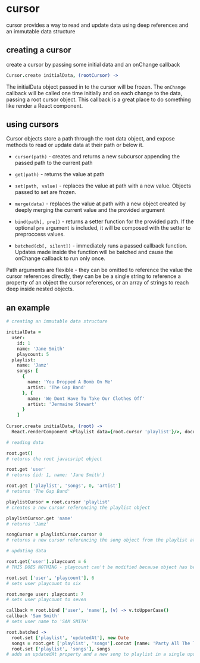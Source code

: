 cursor
======

cursor provides a way to read and update data using deep references and an immutable data structure


creating a cursor
-----------------

create a cursor by passing some initial data and an onChange callback

```coffeescript
Cursor.create initialData, (rootCursor) ->
```

The initialData object passed in to the cursor will be frozen.  The `onChange` callback will be called one time initially and on each change to the data, passing a root cursor object.  This callback is a great place to do something like render a React component.


using cursors
-------------

Cursor objects store a path through the root data object, and expose methods to read or update data at
their path or below it.

- `cursor(path)` - creates and returns a new subcursor appending the passed path to the current path

- `get(path)` - returns the value at path

- `set(path, value)` - replaces the value at path with a new value.  Objects passed to set are frozen.

- `merge(data)` - replaces the value at path with a new object created by deeply merging the current value and the provided argument

- `bind(path[, pre])` - returns a setter function for the provided path.  If the optional `pre` argument is included, it will be composed with the setter to preproccess values.

- `batched(cb[, silent])` - immediately runs a passed callback function.  Updates made inside the function will be batched and cause the onChange callback to run only once.

Path arguments are flexible - they can be omitted to reference the value the cursor references directly,
they can be be a single string to reference a property of an object the cursor references, or an array of
strings to reach deep inside nested objects.


an example
----------


```coffeescript
# creating an immutable data structure

initialData =
  user:
    id: 1
    name: 'Jane Smith'
    playcount: 5
  playlist:
    name: 'Jamz'
    songs: [
      {
        name: 'You Dropped A Bomb On Me'
        artist: 'The Gap Band'
      }, {
        name: 'We Dont Have To Take Our Clothes Off'
        artist: 'Jermaine Stewart'
      }
    ]
  
Cursor.create initialData, (root) ->
  React.renderComponent <Playlist data={root.cursor 'playlist'}/>, document.body
```  


```coffeescript
# reading data

root.get()
# returns the root javacsript object

root.get 'user'
# returns {id: 1, name: 'Jane Smith'}

root.get ['playlist', 'songs', 0, 'artist']
# returns 'The Gap Band'

playlistCursor = root.cursor 'playlist'
# creates a new cursor referencing the playlist object

playlistCursor.get 'name'
# returns 'Jamz'

songCursor = playlistCursor.cursor 0
# returns a new cursor referencing the song object from the playlist at index 0
```

  
```coffeescript
# updating data

root.get('user').playcount = 6
# THIS DOES NOTHING - playcount can't be modified because object has been frozen

root.set ['user', 'playcount'], 6
# sets user playcount to six

root.merge user: playcount: 7
# sets user playcount to seven

callback = root.bind ['user', 'name'], (v) -> v.toUpperCase()
callback 'Sam Smith'
# sets user name to 'SAM SMITH'

root.batched ->
  root.set ['playlist', 'updatedAt'], new Date
  songs = root.get ['playlist', 'songs'].concat [name: 'Party All The Time', artist: 'Eddie Murphy']
  root.set ['playlist', 'songs'], songs
# adds an updatedAt property and a new song to playlist in a single update
```
